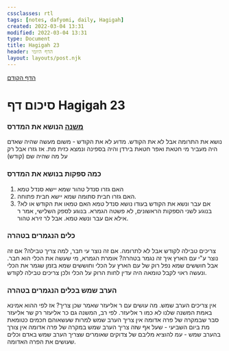 ```yaml
---
cssclasses: rtl
tags: [notes, dafyomi, daily, Hagigah] 
created: 2022-03-04 13:31
modified: 2022-03-04 13:31
type: Document
title: Hagigah 23
header: הדף היומי
layout: layouts/post.njk
---
```

[הדף הקודם](../2022-03-03)

# סיכום דף Hagigah 23

### [משנה](../2022-03-01DY%20-%20Hagigah%2020#משנה) הנושא את המדרס
נושא את התרומה אבל לא את הקודש. מדוע לא את הקודש - משום מעשה שהיה שאדם היה מעביר מי חטאת ואפר חטאת בירדן והיה בספינה ונמצא כזית מת. אז גזרו אבל רק על מה שהיה שם (קודש)
### כמה ספקות בנושא את המדרס
1. האם גזרו סנדל טהור שמא יישא סנדל טמא
2. האם גזרו חבית סתומה שמא יישא חבית פתוחה.
3. אם עבר ונשא את הקודש בעודו נושא סנדל טמא האם טמאו את הקודש או לא?
בנוגע לשני הספקות הראשונים, לא פשטה הגמרא. בנוגע לספק השלישי, אמר ר אילא אם עבר ונשא טמא. אבל לר זירא טהור.
### כלים הנגמרים בטהרה
צריכים טבילה לקודש אבל לא לתרומה. אם זה נוצר עי חבר, למה צריך טבילה? אם זה נוצר ע"י עם הארץ איך זה נגמר בטהרה? 
אומרת הגמרא, מי שעשה את הכלי הוא חבר. אבל חוששים שמא נפל רוק של עם הארץ על הכלי וחוששים שמא בזמן שגמר את הכלי ונעשה ראוי לקבל טומאה היה עדין לחות הרוק על הכלי ולכן צריכים טבילה לקודש.
### הערב שמש בכלים הנגמרים בטהרה 
אין צריכים הערב שמש. 
מה עושים עם ר אליעזר שאמר שכן צריך? אז לפי ההוא אמינא באמת המשנה שלנו לא כמו ר אליעזר.
לפי רב, המשנה גם כר אליעזר רק שר אליעזר סבר שבמקרה של פרה אדומה אין צריך הערב שמש למרות שעשאוהם חכמים כטומאת מת ביום השביעי - שעל אף שזה צריך הערב שמש במקרה של פרה אדומה אין צורך בהערב שמש - עמ להוציא מליבם של צדוקים שאומרים שצריך הערב שמש באדם וכלים שעושים את הפרה האדומה. 